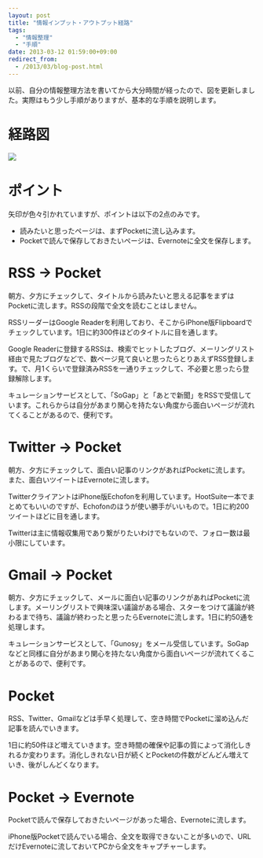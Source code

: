 ```yaml
---
layout: post
title: "情報インプット・アウトプット経路"
tags:
  - "情報整理"
  - "手順"
date: 2013-03-12 01:59:00+09:00
redirect_from:
  - /2013/03/blog-post.html
---
```


以前、自分の情報整理方法を書いてから大分時間が経ったので、図を更新しました。実際はもう少し手順がありますが、基本的な手順を説明します。

# 経路図

![](https://docs.google.com/drawings/d/1UtT8fklzBr2vvlF8NNXrsNt3WxXvbGq769zqjIx-g1Q/pub?w=1301&amp;h=623)

<!-- more -->

# ポイント

矢印が色々引かれていますが、ポイントは以下の2点のみです。

* 読みたいと思ったページは、まずPocketに流し込みます。
* Pocketで読んで保存しておきたいページは、Evernoteに全文を保存します。

# RSS → Pocket

朝方、夕方にチェックして、タイトルから読みたいと思える記事をまずはPocketに流します。RSSの段階で全文を読むことはしません。

RSSリーダーはGoogle Readerを利用しており、そこからiPhone版Flipboardでチェックしています。1日に約300件ほどのタイトルに目を通します。

Google Readerに登録するRSSは、検索でヒットしたブログ、メーリングリスト経由で見たブログなどで、数ページ見て良いと思ったらとりあえずRSS登録します。で、月1くらいで登録済みRSSを一通りチェックして、不必要と思ったら登録解除します。

キュレーションサービスとして、「SoGap」と「あとで新聞」をRSSで受信しています。これらからは自分があまり関心を持たない角度から面白いページが流れてくることがあるので、便利です。

# Twitter → Pocket

朝方、夕方にチェックして、面白い記事のリンクがあればPocketに流します。また、面白いツイートはEvernoteに流します。

TwitterクライアントはiPhone版Echofonを利用しています。HootSuite一本でまとめてもいいのですが、Echofonのほうが使い勝手がいいもので。1日に約200ツイートほどに目を通します。

Twitterは主に情報収集用であり繋がりたいわけでもないので、フォロー数は最小限にしています。

# Gmail → Pocket

朝方、夕方にチェックして、メールに面白い記事のリンクがあればPocketに流します。メーリングリストで興味深い議論がある場合、スターをつけて議論が終わるまで待ち、議論が終わったと思ったらEvernoteに流します。1日に約50通を処理します。

キュレーションサービスとして、「Gunosy」をメール受信しています。SoGapなどと同様に自分があまり関心を持たない角度から面白いページが流れてくることがあるので、便利です。

# Pocket

RSS、Twitter、Gmailなどは手早く処理して、空き時間でPocketに溜め込んだ記事を読んでいきます。

1日に約50件ほど増えていきます。空き時間の確保や記事の質によって消化しきれるか変わります。消化しきれない日が続くとPocketの件数がどんどん増えていき、後がしんどくなります。

# Pocket → Evernote

Pocketで読んで保存しておきたいページがあった場合、Evernoteに流します。

iPhone版Pocketで読んでいる場合、全文を取得できないことが多いので、URLだけEvernoteに流しておいてPCから全文をキャプチャーします。
